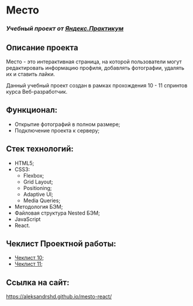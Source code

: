 # Место

### *Учебный проект от [Яндекс.Практикум](https://practicum.yandex.ru/web/)*

## Описание проекта

Место - это интерактивная страница, на которой пользователи могут редактировать информацию профиля, добавлять фотографии, удалять их и ставить лайки.

Данный учебный проект создан в рамках прохождения 10 - 11 спринтов курса Веб-разработчик.

## Функционал:

- Открытие фотографий в полном размере;
- Подключение проекта к серверу;

## Стек технологий:

- HTML5;
- CSS3:
  - Flexbox;
  - Grid Layout;
  - Positioning;
  - Adaptive UI;
  - Media Queries;
- Методология БЭМ;
- Файловая структура Nested БЭМ;
- JavaScript
- React.

## Чеклист Проектной работы:

- [Чеклист 10](https://code.s3.yandex.net/web-developer/checklists-pdf/new-program/checklist-10.pdf);
- [Чеклист 11](https://code.s3.yandex.net/web-developer/checklists-pdf/new-program/checklist-11.pdf);

## Ссылка на сайт:

https://aleksandrshd.github.io/mesto-react/
